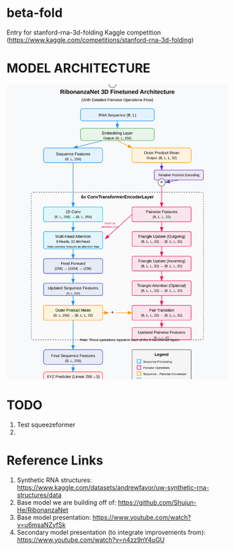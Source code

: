 # beta-fold
Entry for stanford-rna-3d-folding Kaggle competition (https://www.kaggle.com/competitions/stanford-rna-3d-folding)

# MODEL ARCHITECTURE
![RibonanzaNet 3D Architecture](images/ribonanzanet-architecture.svg)

# TODO
1. Test squeezeformer
2. 

# Reference Links
1. Synthetic RNA structures: https://www.kaggle.com/datasets/andrewfavor/uw-synthetic-rna-structures/data
2. Base model we are building off of: https://github.com/Shujun-He/RibonanzaNet
3. Base model presentation: https://www.youtube.com/watch?v=u6msaNZyfSk
4. Secondary model presentation (to integrate improvements from): https://www.youtube.com/watch?v=n4zz9nY4uGU
